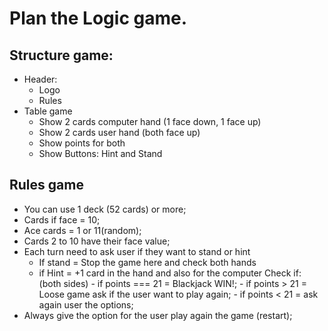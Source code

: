 # Plan the Logic game.

## Structure game:

- Header:
  - Logo
  - Rules
- Table game
  - Show 2 cards computer hand (1 face down, 1 face up)
  - Show 2 cards user hand (both face up)
  - Show points for both
  - Show Buttons: Hint and Stand

## Rules game

- You can use 1 deck (52 cards) or more;
- Cards if face = 10;
- Ace cards = 1 or 11(random);
- Cards 2 to 10 have their face value;
- Each turn need to ask user if they want to stand or hint
  - If stand = Stop the game here and check both hands
  - if Hint = +1 card in the hand and also for the computer
    Check if: (both sides) - if points === 21 = Blackjack WIN!; - if points > 21 = Loose game ask if the user want to play again; - if points < 21 = ask again user the options;
- Always give the option for the user play again the game (restart);
